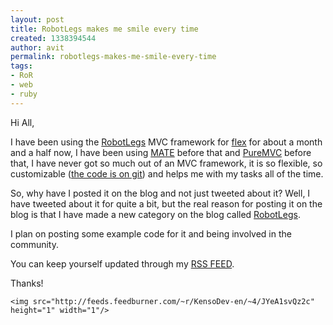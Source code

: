 ```yaml
---
layout: post
title: RobotLegs makes me smile every time
created: 1338394544
author: avit
permalink: robotlegs-makes-me-smile-every-time
tags:
- RoR
- web
- ruby
---
```

<p>Hi All,</p>

<p>I have been using the <a href='http://www.robotlegs.org/' target='_blank'>RobotLegs</a> MVC framework for <a href='http://www.kensodev.com/category/flex/' target='_blank' title='Flex'>flex</a> for about a month and a half now, I have been using <a href='http://mate.asfusion.com/' target='_blank'>MATE</a> before that and <a href='http://puremvc.org/' target='_blank'>PureMVC</a> before that, I have never got so much out of an MVC framework, it is so flexible, so customizable (<a href='http://github.com/KensoDev/robotlegs-framework' target='_blank'>the code is on git</a>) and helps me with my tasks all of the time.</p>

<p>So, why have I posted it on the blog and not just tweeted about it? Well, I have tweeted about it for quite a bit, but the real reason for posting it on the blog is that I have made a new category on the blog called <a href='http://www.kensodev.com/category/robotlegs/'>RobotLegs</a>.</p>

<p>I plan on posting some example code for it and being involved in the community.</p>

<p>You can keep yourself updated through my <a href='http://feeds.feedburner.com/KensoDev-en' target='_blank'>RSS FEED</a>.</p>

<p>Thanks!</p>
      
    <img src="http://feeds.feedburner.com/~r/KensoDev-en/~4/JYeA1svQz2c" height="1" width="1"/>
